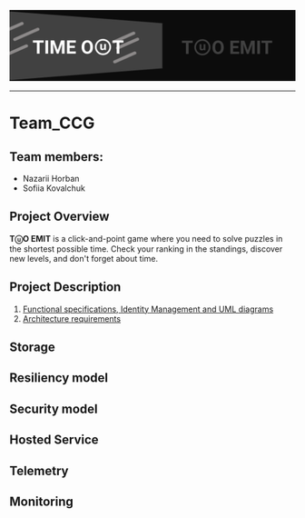 ![Banner.png](./docs/src/Banner.png)
___
# Team_CCG

## Team members:
  * Nazarii Horban
  * Sofiia Kovalchuk

## Project Overview
**TⓤO EMIT** is a click-and-point game where you need to solve puzzles in the shortest possible time. Check your ranking in the standings, discover new levels, and don't forget about time.

## Project Description
  1. [Functional specifications, Identity Management and UML diagrams](./docs/FunctionalSpecification.md)
  2. [Architecture requirements](./docs/Architecture.md)

## Storage
## Resiliency model
## Security model
## Hosted Service
## Telemetry
## Monitoring


